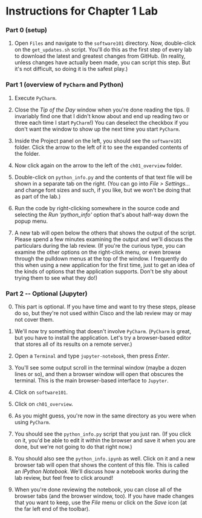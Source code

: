 # Instructions for Chapter 1 Lab

### Part 0 (setup)

1. Open `Files` and navigate to the `software101` directory.
Now, double-click on the `get_updates.sh` script.
You'll do this as the first step of every lab to download the latest and greatest changes from GitHub.
(In reality, unless changes have actually been made, you can script this step.
But it's not difficult, so doing it is the safest play.)

### Part 1 (overview of `PyCharm` and Python)

1. Execute `PyCharm`.

2. Close the _Tip of the Day_ window when you're done reading the tips.  (I invariably find one that I didn't know about and end up reading two or three each time I start `PyCharm`!)  You can deselect the checkbox if you don't want the window to show up the next time you start `PyCharm`.

3. Inside the Project panel on the left, you should see the `software101` folder.  Click the arrow to the left of it to see the expanded contents of the folder.

4. Now click again on the arrow to the left of the `ch01_overview` folder.

5. Double-click on `python_info.py` and the contents of that text file will be shown in a separate tab on the right.  (You can go into _File > Settings..._ and change font sizes and such, if you like, but we won't be doing that as part of the lab.)

6. Run the code by right-clicking somewhere in the source code and selecting the _Run 'python\_info'_ option that's about half-way down the popup menu.

7. A new tab will open below the others that shows the output of the script.  Please spend a few minutes examining the output and we'll discuss the particulars during the lab review. (If you're the curious type, you can examine the other options on the right-click menu, or even browse through the pulldown menus at the top of the window.  I frequently do this when using a new application for the first time, just to get an idea of the kinds of options that the application supports.  Don't be shy about trying them to see what they do!)

### Part 2 -- Optional (Jupyter)

0. This part is optional.  If you have time and want to try these steps,
please do so, but they're not used within Cisco and the lab review
may or may not cover them.

1. We'll now try something that doesn't involve `PyCharm`.  (`PyCharm`
is great, but you have to install the application.  Let's try a
browser-based editor that stores all of its results on a remote
server.)

2. Open a `Terminal` and type `jupyter-notebook`, then press _Enter_.

3. You'll see some output scroll in the terminal window (maybe a dozen lines or so), and then a browser window will open that obscures the terminal.  This is the main browser-based interface to `Jupyter`.

4. Click on `software101`.

5. Click on `ch01_overview`.

6. As you might guess, you're now in the same directory as you were when using `PyCharm`.

7. You should see the `python_info.py` script that you just ran.
(If you click on it, you'd be able to edit it within the browser
and save it when you are done, but we're not going to do that right
now.)

8. You should also see the `python_info.ipynb` as well.  Click on
it and a new browser tab will open that shows the content of this
file.  This is called an _IPython Notebook_.  We'll discuss how a
notebook works during the lab review, but feel free to click around!

9. When you're done reviewing the notebook, you can close all of
the browser tabs (and the browser window, too).  If you have made
changes that you want to keep, use the _File_ menu or click on the
_Save_ icon (at the far left end of the toolbar).
